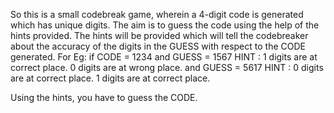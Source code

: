 So this is a small codebreak game, wherein a 4-digit code is generated which has unique digits. The aim is to guess the code using the help of the hints provided. 
The hints will be provided which will tell the codebreaker about the accuracy of the digits in the GUESS with respect to the CODE generated.
For Eg:
  if   CODE = 1234
      and  GUESS = 1567
      HINT : 1 digits are at correct place.
             0 digits are at wrong place.
      and GUESS = 5617
      HINT : 0 digits are at correct place.
             1 digits are at correct place.
             
Using the hints, you have to guess the CODE.
